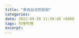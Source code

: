 ```yaml
---
title: "来自台北的宛宛"
categories: 
date: 2022-09-30 21:59:49 +0800
tags: 哔哩哔哩
excerpt: 
---
```













